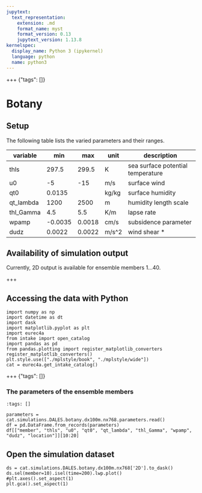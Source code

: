 ```yaml
---
jupytext:
  text_representation:
    extension: .md
    format_name: myst
    format_version: 0.13
    jupytext_version: 1.13.8
kernelspec:
  display_name: Python 3 (ipykernel)
  language: python
  name: python3
---
```


+++ {"tags": []}

# Botany

## Setup

The following table lists the varied parameters and their ranges.

| variable  | min    | max    | unit  | description                       |
|-----------|--------|--------|-------|-----------------------------------|
|  thls     | 297.5  | 299.5  |  K    | sea surface potential temperature |
|   u0      |  -5    |  -15   | m/s   | surface wind                      |
|  qt0      | 0.0135 |        | kg/kg | surface humidity                  |   
| qt_lambda |  1200  |  2500  | m     | humidity length scale             |
| thl_Gamma |   4.5  |   5.5  | K/m   | lapse rate                        |
| wpamp     | -0.0035| 0.0018 | cm/s  | subsidence parameter              |
| dudz      | 0.0022 | 0.0022 | m/s^2 | wind shear *                      |


## Availability of simulation output

Currently, 2D output is available for ensemble members 1...40.

+++

## Accessing the data with Python


```{code-cell} ipython3
import numpy as np
import datetime as dt
import dask
import matplotlib.pyplot as plt
import eurec4a
from intake import open_catalog
import pandas as pd
from pandas.plotting import register_matplotlib_converters
register_matplotlib_converters()
plt.style.use(["./mplstyle/book", "./mplstyle/wide"])
cat = eurec4a.get_intake_catalog()
```

+++ {"tags": []}


### The parameters of the ensemble members

```{code-cell} ipython3
:tags: []

parameters = cat.simulations.DALES.botany.dx100m.nx768.parameters.read()
df = pd.DataFrame.from_records(parameters)
df[["member", "thls", "u0", "qt0", "qt_lambda", "thl_Gamma", "wpamp", "dudz", "location"]][10:20]

```

## Open the simulation dataset

```{code-cell} ipython3
ds = cat.simulations.DALES.botany.dx100m.nx768['2D'].to_dask()
ds.sel(member=10).isel(time=200).lwp.plot()
#plt.axes().set_aspect(1)
plt.gca().set_aspect(1)
```

```{code-cell} ipython3

```

